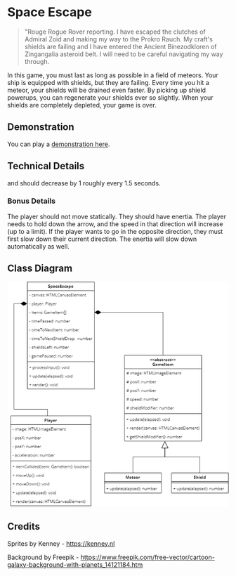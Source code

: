 # Space Escape
> "Rouge Rogue Rover reporting. I have escaped the clutches of Admiral Zoid and making my way to the Prokro Rauch. My craft's shields are failing and I have entered the Ancient Binezodkloren of Zingangalia asteroid belt. I will need to be careful navigating my way through.

In this game, you must last as long as possible in a field of meteors. Your ship is equipped with shields, but they are failing. Every time you hit a meteor, your shields will be drained even faster. By picking up shield powerups, you can regenerate your shields ever so slightly. When your shields are completely depleted, your game is over.

## Demonstration

You can play a [demonstration here](https://hz-hbo-ict.github.io/ts-space-escape/).

## Technical Details

<!-- You must implement the game as per the class diagram given. Make good use of inheritance and polymorphism. -->

<!-- The player's spaceship must move up and down on the left hand of the screen, with items entering the screen from the right hand. -->

<!-- The ship's shields must start at about 20 --> and should decrease by 1 roughly every 1.5 seconds. 

<!-- Once the shields hit 0, the game is over. -->

<!-- The items coming from the right hand must be shield powerups (20%) or meteors (80%), (large (10%) and small (90%)). The shield powerups must move at a constant speed. The meteors' speed must increase as they fly, with the large meteors starting off slower than the small ones. A new item must appear roughly ever 500ms. -->

<!-- If a powerup hits the player, they will gain 3 shield points. If a small meteor hits the player, they will lose 1 shield point, and a large meteor they will lose 5 shield points. -->

<!-- The game must show the current shield level and the time that the player has been playing. -->

### Bonus Details

The player should not move statically. They should have enertia. The player needs to hold down the arrow, and the speed in that direction will increase (up to a limit). If the player wants to go in the opposite direction, they must first slow down their current direction. The enertia will slow down automatically as well.

<!-- The number of items entering the screen should increase as time goes on. -->

<!-- Add a pause function. -->

## Class Diagram
![](./docs/classdiagram.png)

## Credits
Sprites by Kenney - https://kenney.nl

Background by Freepik - https://www.freepik.com/free-vector/cartoon-galaxy-background-with-planets_14121184.htm